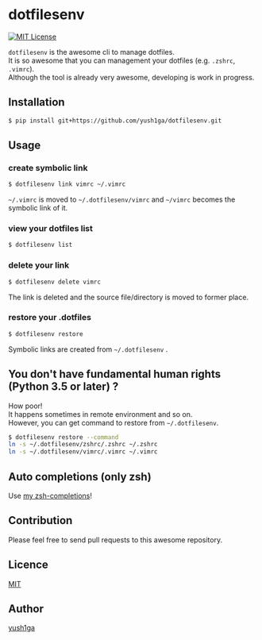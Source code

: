 dotfilesenv
===
[![MIT License](http://img.shields.io/badge/license-MIT-blue.svg?style=flat)](LICENSE)

`dotfilesenv` is the awesome cli to manage dotfiles.  
It is so awesome that you can management your dotfiles (e.g. `.zshrc`, `.vimrc`).  
Although the tool is already very awesome, developing is work in progress.  

## Installation

```zsh
$ pip install git+https://github.com/yush1ga/dotfilesenv.git
```

## Usage

### create symbolic link

```zsh
$ dotfilesenv link vimrc ~/.vimrc
```

`~/.vimrc` is moved to `~/.dotfilesenv/vimrc` and `~/vimrc` becomes the symbolic link of it.

### view your dotfiles list

```zsh
$ dotfilesenv list
```

### delete your link

```zsh
$ dotfilesenv delete vimrc
```

The link is deleted and the source file/directory is moved to former place.

### restore your .dotfiles

```zsh
$ dotfilesenv restore
```

Symbolic links are created from `~/.dotfilesenv` .

## You don't have fundamental human rights (Python 3.5 or later) ?

How poor!  
It happens sometimes in remote environment and so on.  
However, you can get command to restore from `~/.dotfilesenv`.

```zsh
$ dotfilesenv restore --command
ln -s ~/.dotfilesenv/zshrc/.zshrc ~/.zshrc
ln -s ~/.dotfilesenv/vimrc/.vimrc ~/.vimrc
```


## Auto completions (only zsh)

Use [my zsh-completions](https://github.com/yush1ga/zsh-completions)!

## Contribution

Please feel free to send pull requests to this awesome repository.

## Licence

[MIT](https://github.com/yush1ga/dotfilesenv/blob/master/LICENSE)

## Author

[yush1ga](https://github.com/yush1ga)
